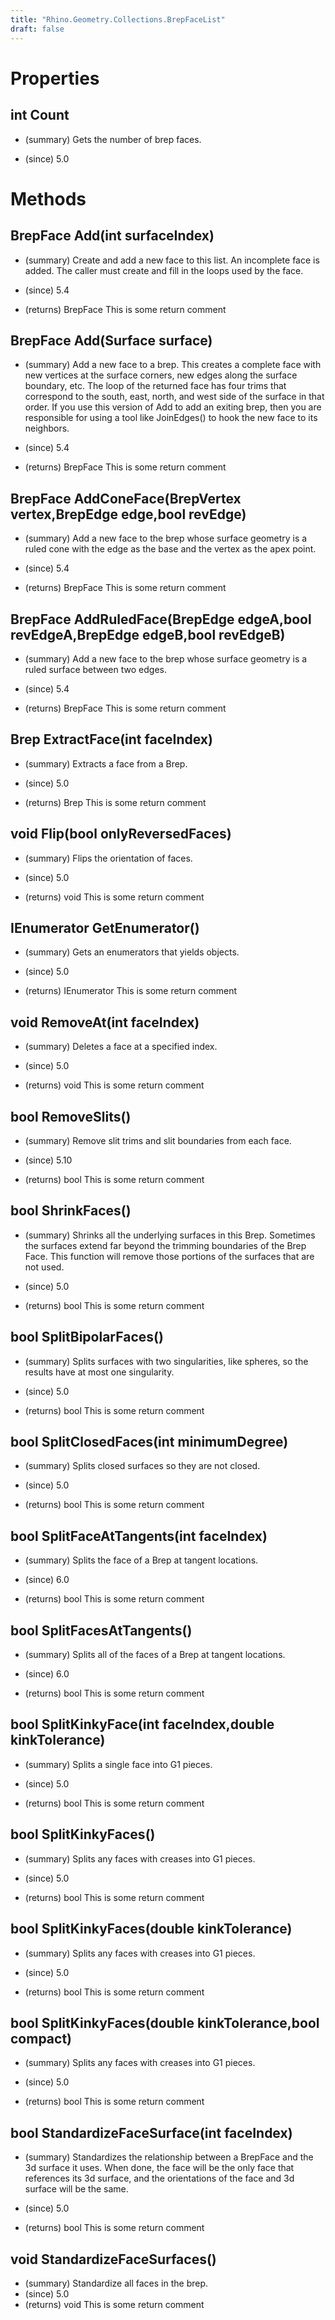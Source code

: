 ```yaml
---
title: "Rhino.Geometry.Collections.BrepFaceList"
draft: false
---
```


# Properties
## int Count
- (summary) 
     Gets the number of brep faces.
     
- (since) 5.0
# Methods
## BrepFace Add(int surfaceIndex)
- (summary) 
     Create and add a new face to this list. An incomplete face is added.
     The caller must create and fill in the loops used by the face.
     
- (since) 5.4
- (returns) BrepFace This is some return comment
## BrepFace Add(Surface surface)
- (summary) 
     Add a new face to a brep.  This creates a complete face with
     new vertices at the surface corners, new edges along the surface
     boundary, etc.  The loop of the returned face has four trims that
     correspond to the south, east, north, and west side of the 
     surface in that order.  If you use this version of Add to
     add an exiting brep, then you are responsible for using a tool
     like JoinEdges() to hook the new face to its neighbors.
     
- (since) 5.4
- (returns) BrepFace This is some return comment
## BrepFace AddConeFace(BrepVertex vertex,BrepEdge edge,bool revEdge)
- (summary) 
     Add a new face to the brep whose surface geometry is a 
     ruled cone with the edge as the base and the vertex as
     the apex point.
     
- (since) 5.4
- (returns) BrepFace This is some return comment
## BrepFace AddRuledFace(BrepEdge edgeA,bool revEdgeA,BrepEdge edgeB,bool revEdgeB)
- (summary) 
     Add a new face to the brep whose surface geometry is a 
     ruled surface between two edges.
     
- (since) 5.4
- (returns) BrepFace This is some return comment
## Brep ExtractFace(int faceIndex)
- (summary) 
     Extracts a face from a Brep.
     
- (since) 5.0
- (returns) Brep This is some return comment
## void Flip(bool onlyReversedFaces)
- (summary) 
     Flips the orientation of faces.
     
- (since) 5.0
- (returns) void This is some return comment
## IEnumerator<BrepFace> GetEnumerator()
- (summary) 
     Gets an enumerators that yields  objects.
     
- (since) 5.0
- (returns) IEnumerator<BrepFace> This is some return comment
## void RemoveAt(int faceIndex)
- (summary) 
     Deletes a face at a specified index.
     
- (since) 5.0
- (returns) void This is some return comment
## bool RemoveSlits()
- (summary) 
     Remove slit trims and slit boundaries from each face.
     
- (since) 5.10
- (returns) bool This is some return comment
## bool ShrinkFaces()
- (summary) 
     Shrinks all the underlying surfaces in this Brep. 
     Sometimes the surfaces extend far beyond the trimming boundaries of the Brep Face. 
     This function will remove those portions of the surfaces that are not used.
     
- (since) 5.0
- (returns) bool This is some return comment
## bool SplitBipolarFaces()
- (summary) 
     Splits surfaces with two singularities, like spheres, so the results
     have at most one singularity.
     
- (since) 5.0
- (returns) bool This is some return comment
## bool SplitClosedFaces(int minimumDegree)
- (summary) 
     Splits closed surfaces so they are not closed.
     
- (since) 5.0
- (returns) bool This is some return comment
## bool SplitFaceAtTangents(int faceIndex)
- (summary) 
     Splits the face of a Brep at tangent locations.
     
- (since) 6.0
- (returns) bool This is some return comment
## bool SplitFacesAtTangents()
- (summary) 
     Splits all of the faces of a Brep at tangent locations.
     
- (since) 6.0
- (returns) bool This is some return comment
## bool SplitKinkyFace(int faceIndex,double kinkTolerance)
- (summary) 
     Splits a single face into G1 pieces.
     
- (since) 5.0
- (returns) bool This is some return comment
## bool SplitKinkyFaces()
- (summary) 
     Splits any faces with creases into G1 pieces.
     
- (since) 5.0
- (returns) bool This is some return comment
## bool SplitKinkyFaces(double kinkTolerance)
- (summary) 
     Splits any faces with creases into G1 pieces.
     
- (since) 5.0
- (returns) bool This is some return comment
## bool SplitKinkyFaces(double kinkTolerance,bool compact)
- (summary) 
     Splits any faces with creases into G1 pieces.
     
- (since) 5.0
- (returns) bool This is some return comment
## bool StandardizeFaceSurface(int faceIndex)
- (summary) 
     Standardizes the relationship between a BrepFace and the 3d surface it
     uses.  When done, the face will be the only face that references its 3d
     surface, and the orientations of the face and 3d surface will be the same. 
     
- (since) 5.0
- (returns) bool This is some return comment
## void StandardizeFaceSurfaces()
- (summary) Standardize all faces in the brep.
- (since) 5.0
- (returns) void This is some return comment
